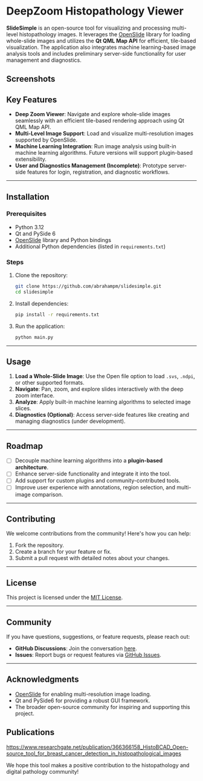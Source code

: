 
# DeepZoom Histopathology Viewer

**SlideSimple** is an open-source tool for visualizing and processing multi-level histopathology images. It leverages the [OpenSlide](https://openslide.org/) library for loading whole-slide images and utilizes the **Qt QML Map API** for efficient, tile-based visualization. The application also integrates machine learning-based image analysis tools and includes preliminary server-side functionality for user management and diagnostics.

## Screenshots


## Key Features

- **Deep Zoom Viewer**: Navigate and explore whole-slide images seamlessly with an efficient tile-based rendering approach using Qt QML Map API.
- **Multi-Level Image Support**: Load and visualize multi-resolution images supported by OpenSlide.
- **Machine Learning Integration**: Run image analysis using built-in machine learning algorithms. Future versions will support plugin-based extensibility.
- **User and Diagnostics Management (Incomplete)**: Prototype server-side features for login, registration, and diagnostic workflows.

---

## Installation

### Prerequisites
- Python 3.12
- Qt and PySide 6
- [OpenSlide](https://openslide.org/) library and Python bindings
- Additional Python dependencies (listed in `requirements.txt`)

### Steps
1. Clone the repository:
   ```bash
   git clone https://github.com/abrahampm/slidesimple.git
   cd slidesimple
   ```

2. Install dependencies:
   ```bash
   pip install -r requirements.txt
   ```

3. Run the application:
   ```bash
   python main.py
   ```

---

## Usage

1. **Load a Whole-Slide Image**: Use the Open file option to load `.svs`, `.ndpi`, or other supported formats.
2. **Navigate**: Pan, zoom, and explore slides interactively with the deep zoom interface.
3. **Analyze**: Apply built-in machine learning algorithms to selected image slices.
4. **Diagnostics (Optional)**: Access server-side features like creating and managing diagnostics (under development).

---

## Roadmap

- [ ] Decouple machine learning algorithms into a **plugin-based architecture**.
- [ ] Enhance server-side functionality and integrate it into the tool.
- [ ] Add support for custom plugins and community-contributed tools.
- [ ] Improve user experience with annotations, region selection, and multi-image comparison.

---

## Contributing

We welcome contributions from the community! Here's how you can help:
1. Fork the repository.
2. Create a branch for your feature or fix.
3. Submit a pull request with detailed notes about your changes.

---

## License

This project is licensed under the [MIT License](LICENSE).

---

## Community

If you have questions, suggestions, or feature requests, please reach out:
- **GitHub Discussions**: Join the conversation [here](https://github.com/abrahampm/slidesimple/discussions).
- **Issues**: Report bugs or request features via [GitHub Issues](https://github.com/abrahampm/slidesimple/issues).

---

## Acknowledgments

- [OpenSlide](https://openslide.org/) for enabling multi-resolution image loading.
- Qt and PySide6 for providing a robust GUI framework.
- The broader open-source community for inspiring and supporting this project.

## Publications
https://www.researchgate.net/publication/366366158_HistoBCAD_Open-source_tool_for_breast_cancer_detection_in_histopathological_images

We hope this tool makes a positive contribution to the histopathology and digital pathology community!
